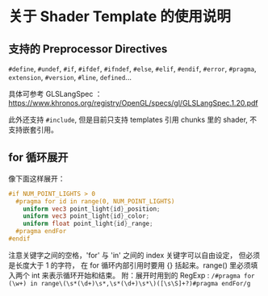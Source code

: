 # 关于 Shader Template 的使用说明

## 支持的 Preprocessor Directives

`#define`, `#undef`, `#if`, `#ifdef`, `#ifndef`, `#else`, `#elif`, `#endif`, `#error`,
`#pragma`, `extension`, `#version`, `#line`, `defined`...

具体可参考 GLSLangSpec ：<https://www.khronos.org/registry/OpenGL/specs/gl/GLSLangSpec.1.20.pdf>

此外还支持 `#include`, 但是目前只支持 templates 引用 chunks 里的 shader, 不支持嵌套引用。

## for 循环展开

像下面这样展开：
```glsl
#if NUM_POINT_LIGHTS > 0
  #pragma for id in range(0, NUM_POINT_LIGHTS)
    uniform vec3 point_light{id}_position;
    uniform vec3 point_light{id}_color;
    uniform float point_light{id}_range;
  #pragma endFor
#endif
```
注意关键字之间的空格，'for' 与 'in' 之间的 index 关键字可以自由设定， 但必须是长度大于 1 的字符，
在 for 循环内部引用时要用 {} 括起来。range() 里必须填入两个 int 来表示循环开始和结束。
附：展开时用到的 RegExp :
`/#pragma for (\w+) in range\(\s*(\d+)\s*,\s*(\d+)\s*\)([\s\S]+?)#pragma endFor/g`
